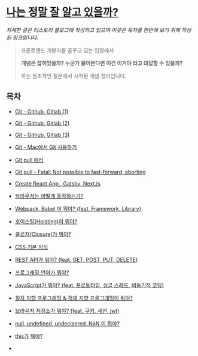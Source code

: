 # [나는 정말 잘 알고 있을까?](https://whothatsme.tistory.com/)

*자세한 글은 티스토리 블로그에 작성하고 있으며 이곳은 목차를 한번에 보기 위해 작성된 링크입니다.*

> 프론트엔드 개발자를 꿈꾸고 있는 입장에서
> 
> **개념은 잡혀있을까? 누군가 물어본다면 이건 이거야 라고 대답할 수 있을까?** 
>
> 하는 원초적인 질문에서 시작된 개념 정리입니다. 
 

## 목차
- [Git - Github, Gitlab (1)](https://whothatsme.tistory.com/6?category=940508)
- [Git - Github, Gitlab (2)](https://whothatsme.tistory.com/7?category=940508)
- [Git - Github, Gitlab (3)](https://whothatsme.tistory.com/9?category=940508)
- [Git - Mac에서 Git 사용하기](https://whothatsme.tistory.com/11?category=940508) 
- [Git pull 에러](https://whothatsme.tistory.com/17?category=940508)
- [Git pull - Fatal: Not possible to fast-forward, aborting](https://whothatsme.tistory.com/18?category=940508)

- [Create React App , Gatsby, Next.js](https://whothatsme.tistory.com/manage/newpost/?type=post&returnURL=%2Fmanage%2Fposts%2F)

- [브라우저는 어떻게 동작하는가?](https://whothatsme.tistory.com/23)
- [Webpack, Babel 이 뭐야? (feat. Framework, Library)](https://whothatsme.tistory.com/14?category=940508)
- [호이스팅(Hoisting)이 뭐야?](https://whothatsme.tistory.com/24)
- [클로저(Closure)가 뭐야?](https://whothatsme.tistory.com/25)

- [CSS 기본 지식](https://whothatsme.tistory.com/26)
- [REST API가 뭐야? (feat. GET, POST, PUT, DELETE)](https://whothatsme.tistory.com/27)
- [프로그래밍 언어가 뭐야?](https://whothatsme.tistory.com/28)
- [JavaScript가 뭐야? (feat. 프로토타입, 싱글 스레드, 비동기적 코딩)](https://whothatsme.tistory.com/29)
- [절차 지향 프로그래밍 & 객체 지향 프로그래밍이 뭐야?](https://whothatsme.tistory.com/30)
- [브라우저 저장소가 뭐야? (feat. 쿠키, 세션, jwt)](https://whothatsme.tistory.com/31)
- [null, undefined, undeclaered, NaN 이 뭐야?](https://whothatsme.tistory.com/32)
- [this가 뭐야?](https://whothatsme.tistory.com/33) 
-  
